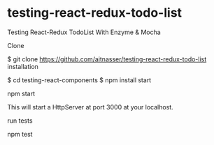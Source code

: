 # testing-react-redux-todo-list
Testing React-Redux TodoList With Enzyme &amp; Mocha

Clone

$ git clone https://github.com/aitnasser/testing-react-redux-todo-list
installation

$ cd testing-react-components
$ npm install
start

npm start

This will start a HttpServer at port 3000 at your localhost.

run tests

npm test
